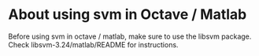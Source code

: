 # About using svm in Octave / Matlab

Before using svm in octave / matlab, make sure to use the libsvm package. Check libsvm-3.24/matlab/README for instructions.
